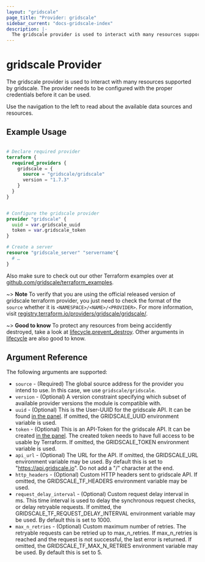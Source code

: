 ```yaml
---
layout: "gridscale"
page_title: "Provider: gridscale"
sidebar_current: "docs-gridscale-index"
description: |-
  The gridscale provider is used to interact with many resources supported by gridscale.
---
```


# gridscale Provider

The gridscale provider is used to interact with many resources supported by gridscale. The provider needs to be configured with the proper credentials before it can be used.

Use the navigation to the left to read about the available data sources and resources.

## Example Usage

```terraform

# Declare required provider
terraform {
  required_providers {
    gridscale = {
      source = "gridscale/gridscale"
      version = "1.7.3"
    }
  }
}


# Configure the gridscale provider
provider "gridscale" {
  uuid = var.gridscale_uuid
  token = var.gridscale_token
}

# Create a server
resource "gridscale_server" "servername"{
  # …
}
```

Also make sure to check out our other Terraform examples over at [github.com/gridscale/terraform_examples](https://github.com/gridscale/terraform_examples).

~> **Note** To verify that you are using the official released version of gridscale terraform provider, you just need to check the format of the `source` whether it is `<NAMESPACE>/<NAME>/<PROVIDER>`. For more information, visit [registry.terraform.io/providers/gridscale/gridscale/](https://registry.terraform.io/providers/gridscale/gridscale/latest).

~> **Good to know** To protect any resources from being accidently destroyed, take a look at [lifecycle.prevent_destroy](https://www.terraform.io/docs/language/meta-arguments/lifecycle.html#prevent_destroy). Other arguments in [lifecycle](https://www.terraform.io/docs/language/meta-arguments/lifecycle.html) are also good to know.

## Argument Reference

The following arguments are supported:

* `source` - (Required) The global source address for the provider you intend to use. In this case, we use `gridscale/gridscale`.
* `version` - (Optional) A version constraint specifying which subset of available provider versions the module is compatible with.
* `uuid` - (Optional) This is the User-UUID for the gridscale API. It can be found [in the panel](https://my.gridscale.io/APIs/). If omitted, the GRIDSCALE_UUID environment variable is used.
* `token` - (Optional) This is an API-Token for the gridscale API. It can be created [in the panel](https://my.gridscale.io/APIs/). The created token needs to have full access to be usable by Terraform. If omitted, the GRIDSCALE_TOKEN environment variable is used.
* `api_url` - (Optional) The URL for the API. If omitted, the GRIDSCALE_URL environment variable may be used. By default this is set to "https://api.gridscale.io". Do not add a "/" character at the end.
* `http_headers` - (Optional) Custom HTTP headers sent to gridscale API. If omitted, the GRIDSCALE_TF_HEADERS environment variable may be used.
* `request_delay_interval` - (Optional) Custom request delay interval in ms. This time interval is used to delay the synchronous request checks, or delay retryable requests. If omitted, the GRIDSCALE_TF_REQUEST_DELAY_INTERVAL environment variable may be used. By default this is set to 1000.
* `max_n_retries` - (Optional) Custom maximum number of retries. The retryable requests can be retried up to max_n_retries. If max_n_retries is reached and the request is not successful, the last error is returned. If omitted, the GRIDSCALE_TF_MAX_N_RETRIES environment variable may be used. By default this is set to 5.